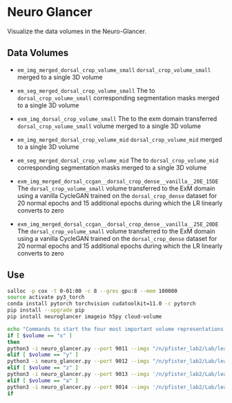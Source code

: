 # Neuro Glancer

Visualize the data volumes in the Neuro-Glancer.

## Data Volumes

* `em_img_merged_dorsal_crop_volume_small`
`dorsal_crop_volume_small` merged to a single 3D volume

* `em_seg_merged_dorsal_crop_volume_small`
The to `dorsal_crop_volume_small` corresponding segmentation masks merged to a single 3D volume

* `exm_img_dorsal_crop_volume_small`
The to the exm domain transferred `dorsal_crop_volume_small` volume merged to a single 3D volume

* `em_img_merged_dorsal_crop_volume_mid`
`dorsal_crop_volume_mid` merged to a single 3D volume

* `em_seg_merged_dorsal_crop_volume_mid`
The to `dorsal_crop_volume_mid` corresponding segmentation masks merged to a single 3D volume

* `exm_img_merged_dorsal_ccgan__dorsal_crop_dense__vanilla__20E_15DE`
The `dorsal_crop_volume_small` volume transferred to the ExM domain using a vanilla CycleGAN trained on the `dorsal_crop_dense` dataset for 20 normal epochs and 15 additional epochs during which the LR linearly converts to zero

* `exm_img_merged_dorsal_ccgan__dorsal_crop_dense__vanilla__25E_20DE`
The `dorsal_crop_volume_small` volume transferred to the ExM domain using a vanilla CycleGAN trained on the `dorsal_crop_dense` dataset for 20 normal epochs and 15 additional epochs during which the LR linearly converts to zero

## Use
```bash
salloc -p cox -t 0-01:00 -c 8 --gres gpu:8 --mem 100000
source activate py3_torch
conda install pytorch torchvision cudatoolkit=11.0 -c pytorch
pip install --upgrade pip
pip install neuroglancer imageio h5py cloud-volume

echo "Commands to start the four most important volume representations:"
if [ $volume == "x" ]
then
python3 -i neuro_glancer.py --port 9011 --imgs "/n/pfister_lab2/Lab/leander/em2exm/neuro_glancer/volumes/em_img_merged_dorsal_crop_volume_small.h5" --segs "/n/pfister_lab2/Lab/leander/em2exm/neuro_glancer/volumes/em_seg_merged_dorsal_crop_volume_small.h5"
elif [ $volume == "y" ]
python3 -i neuro_glancer.py --port 9012 --imgs "/n/pfister_lab2/Lab/leander/em2exm/neuro_glancer/volumes/exm_img_merged_dorsal_ccgan__dorsal_crop_dense__vanilla__20E_15DE.h5" --segs "/n/pfister_lab2/Lab/leander/em2exm/neuro_glancer/volumes/em_seg_merged_dorsal_crop_volume_small.h5"
elif [ $volume == "z" ]
python3 -i neuro_glancer.py --port 9013 --imgs '/n/pfister_lab2/Lab/leander/em2exm/pytorch_connectomics/datasets/inference/merged_256_not_filtered_dorsal_b.h5' --segs '/n/pfister_lab2/Lab/leander/em2exm/slurm_jobs/ccgan_dorsal_crop_volume_small__train__segmodel/segment/dorsal_b/bcd_watershed_result.h5'
elif [ $volume == "a" ]
python3 -i neuro_glancer.py --port 9014 --imgs '/n/pfister_lab2/Lab/leander/em2exm/pytorch_connectomics/datasets/inference/merged_256_not_filtered_dorsal_b.h5' --segs '/n/pfister_lab2/Lab/leander/em2exm/slurm_jobs/seg___volume_small__from__dens_van_20E_15DE__train_segmodel/segment/dorsal_b/bcd_watershed_result.h5'
if
```
